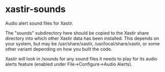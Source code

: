# xastir-sounds
Audio alert sound files for Xastir.

The "sounds" subdirectory here should be copied to the Xastir share
directory into which other Xastir data has been installed.  This
depends on your system, but may be /usr/share/xastir,
/usr/local/share/xastir, or some other variant depending on how you
built the code.

Xastir will look in <share directory>/sounds for any sound files it
needs to play for its audio alerts feature (enabled under
File->Configure->Audio Alerts).
